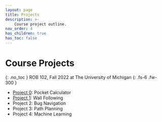 ```yaml
---
layout: page
title: Projects
description: >-
    Course project outline.
nav_order: 4
has_children: true
has_toc: false
---
```


# Course Projects
{: .no_toc }
ROB 102, Fall 2022 at The University of Michigan
{: .fs-6 .fw-300 }

* [Project 0](https://robotics102.org/um-f23/projects/p0.html): Pocket Calculator
* [Project 1](https://robotics102.org/um-f23/projects/p1.html): Wall Following
* Project 2: Bug Navigation
* Project 3: Path Planning
* Project 4: Machine Learning
